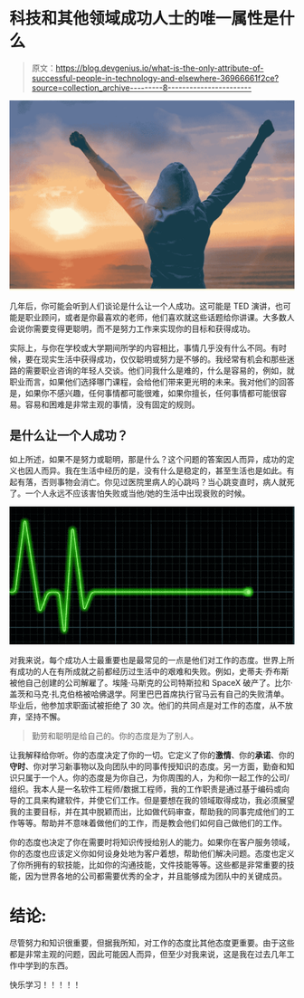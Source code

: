 # 科技和其他领域成功人士的唯一属性是什么

> 原文：<https://blog.devgenius.io/what-is-the-only-attribute-of-successful-people-in-technology-and-elsewhere-36966661f2ce?source=collection_archive---------8----------------------->

![](img/6af24755fa7d44641ed72ed6b9a344ea.png)

几年后，你可能会听到人们谈论是什么让一个人成功。这可能是 TED 演讲，也可能是职业顾问，或者是你最喜欢的老师，他们喜欢就这些话题给你讲课。大多数人会说你需要变得更聪明，而不是努力工作来实现你的目标和获得成功。

实际上，与你在学校或大学期间所学的内容相比，事情几乎没有什么不同。有时候，要在现实生活中获得成功，仅仅聪明或努力是不够的。我经常有机会和那些迷路的需要职业咨询的年轻人交谈。他们问我什么是难的，什么是容易的，例如，就职业而言，如果他们选择哪门课程，会给他们带来更光明的未来。我对他们的回答是，如果你不感兴趣，任何事情都可能很难，如果你擅长，任何事情都可能很容易。容易和困难是非常主观的事情，没有固定的规则。

## 是什么让一个人成功？

如上所述，如果不是努力或聪明，那是什么？这个问题的答案因人而异，成功的定义也因人而异。我在生活中经历的是，没有什么是稳定的，甚至生活也是如此。有起有落，否则事物会消亡。你见过医院里病人的心跳吗？当心跳变直时，病人就死了。一个人永远不应该害怕失败或当他/她的生活中出现衰败的时候。

![](img/ff5b93fe13f94c01e0a3a8bb4c81b88a.png)

对我来说，每个成功人士最重要也是最常见的一点是他们对工作的态度。世界上所有成功的人在有所成就之前都经历过生活中的艰难和失败。例如，史蒂夫·乔布斯被他自己创建的公司解雇了。埃隆·马斯克的公司特斯拉和 SpaceX 破产了。比尔·盖茨和马克·扎克伯格被哈佛退学。阿里巴巴首席执行官马云有自己的失败清单。毕业后，他参加求职面试被拒绝了 30 次。他们的共同点是对工作的态度，从不放弃，坚持不懈。

> 勤劳和聪明是给自己的。你的态度是为了别人。

让我解释给你听。你的态度决定了你的一切。它定义了你的**激情**、你的**承诺**、你的**守时**、你对学习新事物以及向团队中的同事传授知识的态度。另一方面，勤奋和知识只属于一个人。你的态度是为你自己，为你周围的人，为和你一起工作的公司/组织。我本人是一名软件工程师/数据工程师，我的工作职责是通过基于编码或向导的工具来构建软件，并使它们工作。但是要想在我的领域取得成功，我必须展望我的主要目标，并在其中脱颖而出，比如做代码审查，帮助我的同事完成他们的工作等等。帮助并不意味着做他们的工作，而是教会他们如何自己做他们的工作。

你的态度也决定了你在需要时将知识传授给别人的能力。如果你在客户服务领域，你的态度也应该定义你如何设身处地为客户着想，帮助他们解决问题。态度也定义了你所拥有的软技能，比如你的沟通技能，文件技能等等。这些都是非常重要的技能，因为世界各地的公司都需要优秀的全才，并且能够成为团队中的关键成员。

# 结论:

尽管努力和知识很重要，但据我所知，对工作的态度比其他态度更重要。由于这些都是非常主观的问题，因此可能因人而异，但至少对我来说，这是我在过去几年工作中学到的东西。

快乐学习！！！！！
